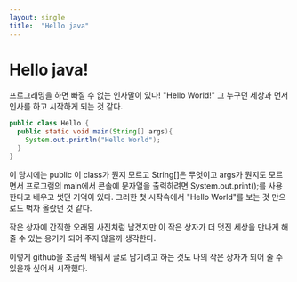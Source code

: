```yaml
---
layout: single
title:  "Hello java"
---
```


# Hello java!

프로그래밍을 하면 빠질 수 없는 인사말이 있다!
 "Hello World!"
그 누구던 세상과 먼저 인사를 하고 시작하게 되는 것 같다.

```java
public class Hello {
  public static void main(String[] args){
    System.out.println("Hello World");
  }
}
```
이 당시에는 public 이 class가 뭔지 모르고 String[]은 무엇이고 args가 뭔지도 모르면서 
프로그램의 main에서 콘솔에 문자열을 출력하려면 System.out.print();를 사용한다고 배우고 썻던 기억이 있다.
그러한 첫 시작속에서 "Hello World"를 보는 것 만으로도 벅차 올랐던 것 같다.

작은 상자에 간직한 오래된 사진처럼 남겠지만 이 작은 상자가 더 멋진 세상을 만나게 해줄 수 있는 용기가 되어 주지 않을까 생각한다.

이렇게 github을 조금씩 배워서 글로 남기려고 하는 것도 나의 작은 상자가 되어 줄 수 있을까 싶어서 시작했다.
